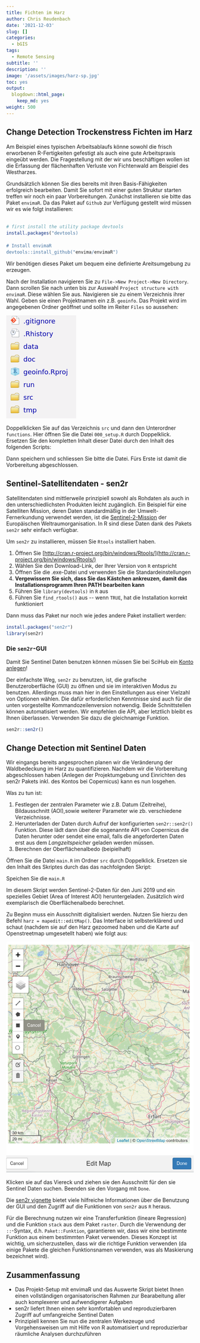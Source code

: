 ```yaml
---
title: Fichten im Harz
author: Chris Reudenbach
date: '2021-12-03'
slug: []
categories:
  - bGIS
tags:
  - Remote Sensing
subtitle: ''
description: ''
image: '/assets/images/harz-sp.jpg'
toc: yes
output:
  blogdown::html_page:
    keep_md: yes
weight: 500
---
```


## Change Detection Trockenstress Fichten im Harz 

Am Beispiel eines typischen Arbeitsablaufs könne sowohl die frisch erworbenen R-Fertigkeiten gefestigt  als auch eine gute Arbeitspraxis eingeübt werden. Die Fragestellung mit der wir uns beschäftigen wollen ist die Erfassung der flächenhaften Verluste von Fichtenwald am Beispiel des Westharzes. 

Grundsätzlich können Sie dies bereits mit ihren Basis-Fähigkeiten erfolgreich bearbeiten. Damit Sie sofort mit einer guten Struktur starten treffen wir noch ein paar Vorbereitungen. Zunächst installieren sie bitte das Paket `envimaR`. Da das Paket auf `Github` zur Verfügung gestellt wird müssen wir es wie folgt installieren:

```r

# first install the utility package devtools
install.packages("devtools)

# Install envimaR
devtools::install_github("envima/envimaR")
```

Wir benötigen dieses Paket um bequem eine definierte Areitsumgebung zu erzeugen.

Nach der Installation navigieren Sie zu `File->New Project->New Directory`. Dann scrollen Sie nach unten bis zur Auswahl `Project structure with envimaR`. Diese wählen Sie aus. Navigieren sie zu einem Verzeichnis ihrer Wahl. Geben sie einen Projektnamen ein z.B. `geoinfo`. Das Projekt wird im angegebenen Ordner geöffnet und sollte im Reiter `Files` so aussehen:

![](images/folder.png)

Doppelklicken Sie auf das Verzeichnis `src` und dann den Unterordner `functions`. Hier öffnen Sie die Datei `000_setup.R` durch Doppelklick. Ersetzen Sie den kompletten Inhalt dieser Datei durch den Inhalt des folgenden Scripts:
<script src="https://gist.github.com/gisma/3dfbdd4de0d5b23e51df9885475da82f.js"></script>

Dann speichern und schliessen Sie bitte die Datei. Fürs Erste ist damit die Vorbereitung abgeschlossen.


## Sentinel-Satellitendaten - sen2r

Satellitendaten sind mittlerweile prinzipiell sowohl als Rohdaten als auch in den unterschiedlichsten Produkten leicht zugänglich. Ein Beispiel für eine Satelliten Mission, deren Daten standardmäßig in der Umwelt-Fernerkundung verwendet werden, ist die [Sentinel-2-Mission](https://sentinel.esa.int/web/sentinel/missions/sentinel-2) der Europäischen Weltraumorganisation. In R sind diese Daten dank des Pakets `sen2r` sehr einfach verfügbar.

Um `sen2r` zu installieren, müssen Sie `Rtools` installiert haben.

1. Öffnen Sie [http://cran.r-project.org/bin/windows/Rtools/](http://cran.r-project.org/bin/windows/Rtools/) 
1. Wählen Sie den Download-Link, der Ihrer Version von `R` entspricht
1. Öffnen Sie die .exe-Datei und verwenden Sie die Standardeinstellungen
1. **Vergewissern Sie sich, dass Sie das Kästchen ankreuzen, damit das Installationsprogramm Ihren PATH bearbeiten kann**
1. Führen Sie `library(devtools)` in `R` aus
1. Führen Sie `find_rtools()` aus -- wenn `TRUE`, hat die Installation korrekt funktioniert

Dann muss das Paket nur noch wie jedes andere Paket installiert werden:

```r
install.packages("sen2r")
library(sen2r)
```

### Die `sen2r`-GUI

Damit Sie Sentinel Daten benutzen können müssen Sie bei SciHub ein [Konto anlegen](https://scihub.copernicus.eu/dhus/#/self-registration)!

Der einfachste Weg, `sen2r` zu benutzen, ist, die grafische Benutzeroberfläche (GUI) zu öffnen und sie im interaktiven Modus zu benutzen. Allerdings muss man hier in den Einstellungen aus einer Vielzahl von Optionen wählen. Die dafür erforderlichen Kenntnisse sind auch für die unten vorgestellte Kommandozeilenversion notwendig. Beide Schnittstellen können automatisiert werden. Wir empfehlen die API, aber letztlich bleibt es Ihnen überlassen. Verwenden Sie dazu die gleichnamige Funktion.

```r
sen2r::sen2r()
```


## Change Detection mit Sentinel Daten

Wir eingangs bereits angesprochen planen wir die Veränderung der Waldbedeckung im Harz zu quantifizieren. Nachdem wir die Vorbereitung abgeschlossen haben (Anlegen der Projektumgebung und Einrichten des sen2r Pakets inkl. des Kontos bei Copernicus) kann es nun losgehen.

Was zu tun ist:

1. Festlegen der zentralen Parameter wie z.B. Datum (Zeitreihe), Bildausschnitt (AOI),sowie weiterer Parameter wie zb. verschiedene Verzeichnisse.
2. Herunterladen der Daten durch Aufruf der konfigurierten `sen2r::sen2r()` Funktion. Diese lädt dann über die sogenannte API von Copernicus die Daten herunter oder sendet eine email, falls die angeforderten Daten  erst aus dem *Langzeitspeicher* geladen werden müssen. 
3. Berechnen der Oberflächenalbedo  (beipielhaft)


Öffnen Sie die Datei `main.R` im Ordner `src` durch Doppelklick. Ersetzen sie den Inhalt des Skriptes durch das das nachfolgnden Skript:

<script src="https://gist.github.com/gisma/5a11edd28cf81cee523e273b0064bcea.js"></script>

Speichen Sie die `main.R`

Im diesem Skript werden Sentinel-2-Daten für den Juni 2019 und ein spezielles Gebiet (Area of Interest AOI) heruntergeladen. Zusätzlich wird exemplarisch die Oberflächenalbedo berechnet. 

Zu Beginn muss ein Ausschnitt digitalisiert werden. Nutzen Sie hierzu den Befehl `harz = mapedit::editMap()`. Das Interface ist selbsterklärend und schaut (nachdem sie auf den Harz gezoomed haben und die Karte auf Openstreetmap umgesetellt haben) wie folgt aus:

![](images/HARZ.png)

Klicken sie auf das Viereck und ziehen sie den Ausschnitt für den sie Sentinel Daten suchen. Beenden sie den Vorgang mit `Done`.


Die [sen2r vignette](https://sen2r.ranghetti.info/) bietet viele hilfreiche Informationen über die Benutzung der GUI und den Zugriff auf die Funktionen von `sen2r` aus `R` heraus.


Für die Berechnung nutzen wir eine Transferfunktion (lineare Regression) und  die Funktion `stack` aus dem Paket `raster`.  Durch die Verwendung der `::`-Syntax, d.h. `Paket::Funktion`, garantieren wir, dass wir eine bestimmte Funktion aus einem bestimmten Paket verwenden. Dieses Konzept ist wichtig, um sicherzustellen, dass wir die richtige Funktion verwenden (da einige Pakete die gleichen Funktionsnamen verwenden, was als Maskierung bezeichnet wird).

## Zusammenfassung

* Das Projekt-Setup mit envimaR und das Auswerte Skript bietet Ihnen einen vollständigen organisatorischen Rahmen zur Bearabeitung aller auch  komplexerer und aufwendigerer Aufgaben
* sen2r liefert Ihnen einen sehr komfortablen und reproduzierbaren Zugriff auf umfangreiche Sentinel Daten
* Prinzipiell kennen Sie nun die zentralen Werkezeuge und Vorgehensweisen um mit Hilfe von R automatisiert und reproduzierbar räumliche Analysen durchzuführen

